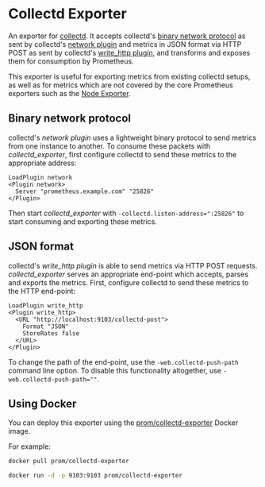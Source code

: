 # Collectd Exporter

An exporter for [collectd](https://collectd.org/). It accepts collectd's
[binary network protocol](https://collectd.org/wiki/index.php/Binary_protocol)
as sent by collectd's
[network plugin](https://collectd.org/wiki/index.php/Plugin:Network) and
metrics in JSON format via HTTP POST as sent by collectd's
[write_http plugin](https://collectd.org/wiki/index.php/Plugin:Write_HTTP),
and transforms and exposes them for consumption by Prometheus.

This exporter is useful for exporting metrics from existing collectd setups, as
well as for metrics which are not covered by the core Prometheus exporters such
as the [Node Exporter](https://github.com/prometheus/node_exporter).

## Binary network protocol

collectd's *network plugin* uses a lightweight binary protocol to send metrics
from one instance to another. To consume these packets with
*collectd_exporter*, first configure collectd to send these metrics to the
appropriate address:

```
LoadPlugin network
<Plugin network>
  Server "prometheus.example.com" "25826"
</Plugin>
```

Then start *collectd_exporter* with `-collectd.listen-address=":25826"` to
start consuming and exporting these metrics.

## JSON format

collectd's *write_http plugin* is able to send metrics via HTTP POST requests.
*collectd_exporter* serves an appropriate end-point which accepts, parses and
exports the metrics. First, configure collectd to send these metrics to the
HTTP end-point:

```
LoadPlugin write_http
<Plugin write_http>
  <URL "http://localhost:9103/collectd-post">
    Format "JSON"
    StoreRates false
  </URL>
</Plugin>
```

To change the path of the end-point, use the `-web.collectd-push-path` command
line option. To disable this functionality altogether, use
`-web.collectd-push-path=""`.

## Using Docker

You can deploy this exporter using the [prom/collectd-exporter](https://registry.hub.docker.com/u/prom/collectd-exporter/) Docker image.

For example:

```bash
docker pull prom/collectd-exporter

docker run -d -p 9103:9103 prom/collectd-exporter
```
